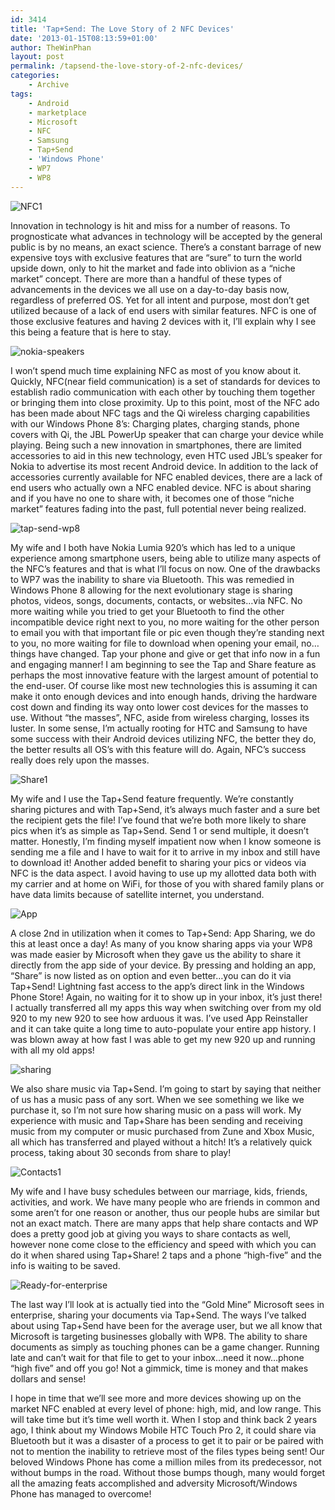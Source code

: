 ```yaml
---
id: 3414
title: 'Tap+Send: The Love Story of 2 NFC Devices'
date: '2013-01-15T08:13:59+01:00'
author: TheWinPhan
layout: post
permalink: /tapsend-the-love-story-of-2-nfc-devices/
categories:
    - Archive
tags:
    - Android
    - marketplace
    - Microsoft
    - NFC
    - Samsung
    - Tap+Send
    - 'Windows Phone'
    - WP7
    - WP8
---
```


![NFC1](/assets/img/2013/01/nfccartoon-214x300.png)

Innovation in technology is hit and miss for a number of reasons. To prognosticate what advances in technology will be accepted by the general public is by no means, an exact science. There’s a constant barrage of new expensive toys with exclusive features that are “sure” to turn the world upside down, only to hit the market and fade into oblivion as a “niche market” concept. There are more than a handful of these types of advancements in the devices we all use on a day-to-day basis now, regardless of preferred OS. Yet for all intent and purpose, most don’t get utilized because of a lack of end users with similar features. NFC is one of those exclusive features and having 2 devices with it, I’ll explain why I see this being a feature that is here to stay.

![nokia-speakers](/assets/img/2013/01/nokia-speakers.jpg)

I won’t spend much time explaining NFC as most of you know about it. Quickly, NFC(near field communication) is a set of standards for devices to establish radio communication with each other by touching them together or bringing them into close proximity. Up to this point, most of the NFC ado has been made about NFC tags and the Qi wireless charging capabilities with our Windows Phone 8’s: Charging plates, charging stands, phone covers with Qi, the JBL PowerUp speaker that can charge your device while playing. Being such a new innovation in smartphones, there are limited accessories to aid in this new technology, even HTC used JBL’s speaker for Nokia to advertise its most recent Android device. In addition to the lack of accessories currently available for NFC enabled devices, there are a lack of end users who actually own a NFC enabled device. NFC is about sharing and if you have no one to share with, it becomes one of those “niche market” features fading into the past, full potential never being realized.

![tap-send-wp8](/assets/img/2013/01/tap-send-wp8.jpg)

My wife and I both have Nokia Lumia 920’s which has led to a unique experience among smartphone users, being able to utilize many aspects of the NFC’s features and that is what I’ll focus on now. One of the drawbacks to WP7 was the inability to share via Bluetooth. This was remedied in Windows Phone 8 allowing for the next evolutionary stage is sharing photos, videos, songs, documents, contacts, or websites…via NFC. No more waiting while you tried to get your Bluetooth to find the other incompatible device right next to you, no more waiting for the other person to email you with that important file or pic even though they’re standing next to you, no more waiting for file to download when opening your email, no…things have changed. Tap your phone and give or get that info now in a fun and engaging manner! I am beginning to see the Tap and Share feature as perhaps the most innovative feature with the largest amount of potential to the end-user. Of course like most new technologies this is assuming it can make it onto enough devices and into enough hands, driving the hardware cost down and finding its way onto lower cost devices for the masses to use. Without “the masses”, NFC, aside from wireless charging, losses its luster. In some sense, I’m actually rooting for HTC and Samsung to have some success with their Android devices utilizing NFC, the better they do, the better results all OS’s with this feature will do. Again, NFC’s success really does rely upon the masses.

![Share1](/assets/img/2013/01/wp_ss_20130114_0001.png)

My wife and I use the Tap+Send feature frequently. We’re constantly sharing pictures and with Tap+Send, it’s always much faster and a sure bet the recipient gets the file! I’ve found that we’re both more likely to share pics when it’s as simple as Tap+Send. Send 1 or send multiple, it doesn’t matter. Honestly, I’m finding myself impatient now when I know someone is sending me a file and I have to wait for it to arrive in my inbox and still have to download it! Another added benefit to sharing your pics or videos via NFC is the data aspect. I avoid having to use up my allotted data both with my carrier and at home on WiFi, for those of you with shared family plans or have data limits because of satellite internet, you understand.

![App](/assets/img/2013/01/nfc-receive-02.jpg)

A close 2nd in utilization when it comes to Tap+Send: App Sharing, we do this at least once a day! As many of you know sharing apps via your WP8 was made easier by Microsoft when they gave us the ability to share it directly from the app side of your device. By pressing and holding an app, “Share” is now listed as on option and even better…you can do it via Tap+Send! Lightning fast access to the app’s direct link in the Windows Phone Store! Again, no waiting for it to show up in your inbox, it’s just there! I actually transferred all my apps this way when switching over from my old 920 to my new 920 to see how arduous it was. I’ve used App Reinstaller and it can take quite a long time to auto-populate your entire app history. I was blown away at how fast I was able to get my new 920 up and running with all my old apps!

![sharing](/assets/img/2013/01/sharing.png)

We also share music via Tap+Send. I’m going to start by saying that neither of us has a music pass of any sort. When we see something we like we purchase it, so I’m not sure how sharing music on a pass will work. My experience with music and Tap+Share has been sending and receiving music from my computer or music purchased from Zune and Xbox Music, all which has transferred and played without a hitch! It’s a relatively quick process, taking about 30 seconds from share to play!

![Contacts1](/assets/img/2013/01/nfc-receive-01.jpg)

My wife and I have busy schedules between our marriage, kids, friends, activities, and work. We have many people who are friends in common and some aren’t for one reason or another, thus our people hubs are similar but not an exact match. There are many apps that help share contacts and WP does a pretty good job at giving you ways to share contacts as well, however none come close to the efficiency and speed with which you can do it when shared using Tap+Share! 2 taps and a phone “high-five” and the info is waiting to be saved.

![Ready-for-enterprise](/assets/img/2013/01/Ready-for-enterprise.png)

The last way I’ll look at is actually tied into the “Gold Mine” Microsoft sees in enterprise, sharing your documents via Tap+Send. The ways I’ve talked about using Tap+Send have been for the average user, but we all know that Microsoft is targeting businesses globally with WP8. The ability to share documents as simply as touching phones can be a game changer. Running late and can’t wait for that file to get to your inbox…need it now…phone “high five” and off you go! Not a gimmick, time is money and that makes dollars and sense!

I hope in time that we’ll see more and more devices showing up on the market NFC enabled at every level of phone: high, mid, and low range. This will take time but it’s time well worth it. When I stop and think back 2 years ago, I think about my Windows Mobile HTC Touch Pro 2, it could share via Bluetooth but it was a disaster of a process to get it to pair or be paired with not to mention the inability to retrieve most of the files types being sent! Our beloved Windows Phone has come a million miles from its predecessor, not without bumps in the road. Without those bumps though, many would forget all the amazing feats accomplished and adversity Microsoft/Windows Phone has managed to overcome!